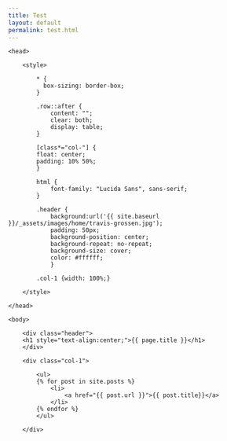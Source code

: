 ```yaml
---
title: Test
layout: default
permalink: test.html
---
```


<html>

    <head>

        <style>

            * {
              box-sizing: border-box;
            }

            .row::after {
                content: "";
                clear: both;
                display: table;
            }

            [class*="col-"] {
            float: center;
            padding: 10% 50%;
            }

            html {
                font-family: "Lucida Sans", sans-serif;
            }

            .header {
                background:url('{{ site.baseurl }}/_assets/images/home/travis-grossen.jpg'); 
                padding: 50px;
                background-position: center;
                background-repeat: no-repeat;
                background-size: cover;
                color: #ffffff;
                }

            .col-1 {width: 100%;}

        </style>

    </head>

    <body>

        <div class="header">
	    <h1 style="text-align:center;">{{ page.title }}</h1>
        </div>

        <div class="col-1">
	 
            <ul>
            {% for post in site.posts %}
                <li>
                    <a href="{{ post.url }}">{{ post.title}}</a>
                </li>
            {% endfor %}
            </ul>

        </div>